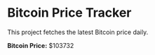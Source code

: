 # Bitcoin Price Tracker

This project fetches the latest Bitcoin price daily.

**Bitcoin Price:** $103732
